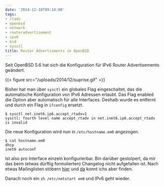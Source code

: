 ```yaml
---
date: '2014-12-18T09:14:00'
tags:
- rtadv
- openbsd
- network
- routeradvertisement
- ipv6
- bsd
- sysctl
title: Router Advertisments in OpenBSD
---
```


Seit OpenBSD 5.6 hat sich die Konfiguration für IPv6 Router Advertisements
geändert.

{{< figure src="/uploads/2014/12/suprise.gif" >}}

Bisher hat man über `sysctl` ein globales Flag eingeschaltet, das die
automatische Konfiguration von IPv6 Adressen erlaubt. Das Flag enabled die
Option aber automatisch für alle Interfaces. Deshalb wurde es entfernt und durch
ein Flag in `ifconfig` ersetzt.

```
$ sysctl net.inet6.ip6.accept_rtadv=1
sysctl: fourth level name accept_rtadv in net.inet6.ip6.accept_rtadv is invalid
```

Die neue Konfiguration wird nun in `/etc/hostname.em0` angezogen.

```
$ cat hostname.em0
dhcp
inet6 autoconf
```

Ist also pro Interface einzeln konfigurierbar. Bin darüber gestolpert, da mir
das beim (etwas dürftig formulierten) Changelog nicht aufgefallen ist. Nach
etwas Mailinglisten stöbern
[hier](http://marc.info/?l=openbsd-tech&m=140632650926622&w=2) und
[da](http://marc.info/?l=openbsd-tech&m=140632650926622&w=2) konnt ichs aber
finden.

Danach noch ein `sh /etc/netstart em0` und IPv6 geht wieder.
